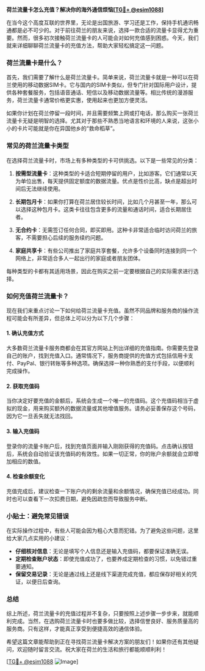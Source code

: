 **荷兰流量卡怎么充值？解决你的海外通信烦恼[[TG💪+ @esim1088](https://t.me/s/esim1088)]**

在当今这个高度互联的世界里，无论是出国旅游、学习还是工作，保持手机通讯畅通都是必不可少的。对于前往荷兰的朋友来说，选择一款合适的流量卡显得尤为重要。然而，很多初次接触荷兰流量卡的人可能会对如何充值感到困惑。今天，我们就来详细聊聊荷兰流量卡的充值方法，帮助大家轻松搞定这一问题。

### 荷兰流量卡是什么？

首先，我们需要了解什么是荷兰流量卡。简单来说，荷兰流量卡就是一种可以在荷兰使用的移动数据SIM卡。它与国内的SIM卡类似，但专门针对国际用户设计，提供各种套餐服务，包括语音通话、短信以及移动数据流量等。相比传统的漫游服务，荷兰流量卡通常价格更实惠，使用起来也更加方便灵活。

如果你计划在荷兰停留一段时间，并且需要频繁上网或打电话，那么购买一张荷兰流量卡无疑是明智的选择。尤其对于那些不熟悉当地语言和环境的人来说，这张小小的卡片可能就是你在异国他乡的“救命稻草”。

### 常见的荷兰流量卡类型

在选择荷兰流量卡时，市场上有多种类型的卡可供挑选。以下是一些常见的分类：

1. **按需型流量卡**：这种类型的卡适合短期停留的用户，比如游客。它们通常以天为单位出售，每天提供固定额度的数据流量。优点是性价比高，缺点是超出时间后无法继续使用。
   
2. **长期包月卡**：如果你打算在荷兰居住较长时间，比如几个月甚至一年，那么可以选择这种包月卡。这类卡往往包含更多的流量和通话时间，适合长期居住者。

3. **无合约卡**：无需签订任何合同，即买即用。这种卡非常适合临时访问荷兰的旅客，不需要担心后续的服务续约问题。

4. **家庭共享卡**：有些公司推出了家庭共享套餐，允许多个设备同时连接到同一个网络上，非常适合多人一起出行的家庭或者朋友团体。

每种类型的卡都有其适用场景，因此在购买之前一定要根据自己的实际需求进行选择。

### 如何充值荷兰流量卡？

现在我们来重点讨论一下如何给荷兰流量卡充值。虽然不同品牌和服务商的操作流程可能会有所差异，但总体上可以分为以下几个步骤：

#### 1. 确认充值方式

大多数荷兰流量卡服务商都会在其官方网站上列出详细的充值指南。你需要先登录自己的账户，找到充值入口。通常情况下，服务商提供的充值方式包括信用卡支付、PayPal、银行转账等多种选项。确保选择一种你熟悉的支付手段，以便顺利完成操作。

#### 2. 获取充值码

当你决定好要充值的金额后，系统会生成一个唯一的充值码。这个充值码相当于虚拟的现金，用来购买额外的数据流量或其他增值服务。请务必妥善保存这个号码，因为它一旦丢失就无法找回。

#### 3. 输入充值码

登录你的流量卡账户后，找到充值页面并输入刚刚获得的充值码。点击确认按钮后，系统会自动验证该充值码的有效性。如果一切正常，你的账户余额就会立即增加相应的数值。

#### 4. 检查余额变化

充值完成后，建议检查一下账户内的剩余流量和余额情况，确保充值已经成功。同时也可以查看下一次扣费日期，避免因疏忽而导致服务中断。

### 小贴士：避免常见错误

在实际操作过程中，有些人可能会因为粗心大意而犯错。为了避免这些问题，这里给大家几点实用的小建议：

- **仔细核对信息**：无论是填写个人信息还是输入充值码，都要保证准确无误。
- **定期检查账户状态**：即使充值成功了，也要养成定期检查的习惯，以免错过重要通知。
- **保留交易记录**：无论是通过线上还是线下渠道完成充值，都应保存好相关的凭证，以便日后查询。

### 总结

综上所述，荷兰流量卡的充值过程并不复杂，只要按照上述步骤一步步来，就能顺利完成。当然，在选购荷兰流量卡时也要多做比较，选择信誉良好、服务质量高的服务商。只有这样，才能真正享受到便捷高效的通信体验。

希望这篇文章能帮助到正在寻找荷兰流量卡解决方案的朋友们！如果你还有其他疑问，欢迎随时留言交流。祝大家在荷兰的生活和旅行都能顺顺利利！

[[TG💪+ @esim1088](https://t.me/s/esim1088) ![Image](https://i.postimg.cc/4NQfJmqS/Snipaste-2025-05-13-00-14-12.png)]